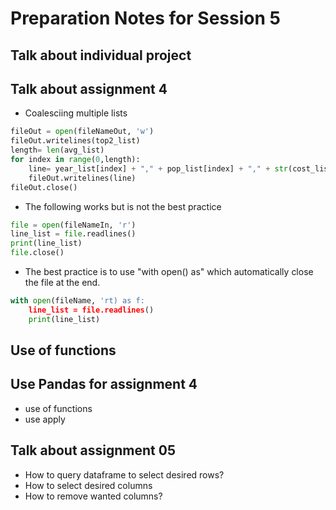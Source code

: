 # Preparation Notes for Session 5
## Talk about individual project
## Talk about assignment 4
- Coalesciing multiple lists 

```python
fileOut = open(fileNameOut, 'w') 
fileOut.writelines(top2_list) 
length= len(avg_list)
for index in range(0,length):
    line= year_list[index] + "," + pop_list[index] + "," + str(cost_list[index]) + "," + str(avg_list[index]) + "\n"
    fileOut.writelines(line)
fileOut.close()
```
- The following works but is not the best practice

```python
file = open(fileNameIn, 'r') 
line_list = file.readlines() 
print(line_list) 
file.close()
```
- The best practice is to use "with open() as" which automatically close the file at the end.

```python
with open(fileName, 'rt) as f:
    line_list = file.readlines() 
    print(line_list) 
```
## Use of functions   
## Use Pandas for assignment 4
- use of functions
- use apply
## Talk about assignment 05
- How to query dataframe to select desired rows?
- How to select desired columns 
- How to remove wanted columns?

